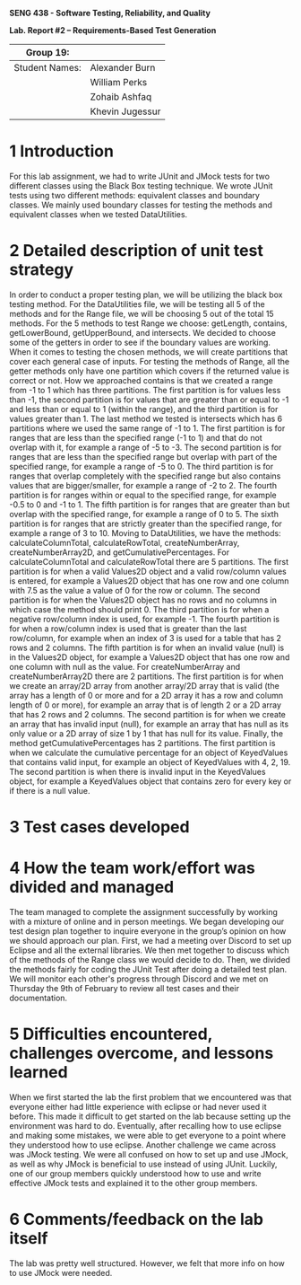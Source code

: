 **SENG 438 - Software Testing, Reliability, and Quality**

**Lab. Report \#2 – Requirements-Based Test Generation**

| Group 19:      |     |
| -------------- | --- |
| Student Names: |   Alexander Burn  |
|                |   William Perks  |
|                |   Zohaib Ashfaq  |
|                |   Khevin Jugessur |

# 1 Introduction

For this lab assignment, we had to write JUnit and JMock tests for two different classes using the Black Box testing technique.  We wrote JUnit tests using two different methods: equivalent classes and boundary classes.  We mainly used boundary classes for testing the methods and equivalent classes when we tested DataUtilities. 

# 2 Detailed description of unit test strategy

In order to conduct a proper testing plan, we will be utilizing the black box testing method. For the DataUtilities file, we will be testing all 5 of the methods and for the Range file, we will be choosing 5 out of the total 15 methods.  For the 5 methods to test Range we choose: getLength, contains, getLowerBound, getUpperBound, and intersects.  We decided to choose some of the getters in order to see if the boundary values are working.  When it comes to testing the chosen methods, we will create partitions that cover each general case of inputs.  For testing the methods of Range, all the getter methods only have one partition which covers if the returned value is correct or not.  How we approached contains is that we created a range from -1 to 1 which has three partitions.  The first partition is for values less than -1, the second partition is for values that are greater than or equal to -1 and less than or equal to 1 (within the range), and the third partition is for values greater than 1.  The last method we tested is intersects which has 6 partitions where we used the same range of -1 to 1.  The first partition is for ranges that are less than the specified range (-1 to 1) and that do not overlap with it, for example a range of -5 to -3.  The second partition is for ranges that are less than the specified range but overlap with part of the specified range, for example a range of -5 to 0. The third partition is for ranges that overlap completely with the specified range but also contains values that are bigger/smaller, for example a range of -2 to 2.  The fourth partition is for ranges within or equal to the specified range, for example -0.5 to 0 and -1 to 1.  The fifth partition is for ranges that are greater than but overlap with the specified range, for example a range of 0 to 5.  The sixth partition is for ranges that are strictly greater than the specified range, for example a range of 3 to 10.  Moving to DataUtilities, we have the methods: calculateColumnTotal, calculateRowTotal, createNumberArray, createNumberArray2D, and getCumulativePercentages.  For calculateColumnTotal and calculateRowTotal there are 5 partitions.  The first partition is for when a valid Values2D object and a valid row/column values is entered, for example a Values2D object that has one row and one column with 7.5 as the value a value of 0 for the row or column.  The second partition is for when the Values2D object has no rows and no columns in which case the method should print 0.  The third partition is for when a negative row/column index is used, for example -1.  The fourth partition is for when a row/column index is used that is greater than the last row/column, for example when an index of 3 is used for a table that has 2 rows and 2 columns.  The fifth partition is for when an invalid value (null) is in the Values2D object, for example a Values2D object that has one row and one column with null as the value.  For createNumberArray and createNumberArray2D there are 2 partitions.  The first partition is for when we create an array/2D array from another array/2D array that is valid (the array has a length of 0 or more and for a 2D array it has a row and column length of 0 or more), for example an array that is of length 2 or a 2D array that has 2 rows and 2 columns.  The second partition is for when we create an array that has invalid input (null), for example an array that has null as its only value or a 2D array of size 1 by 1 that has null for its value.  Finally, the method getCumulativePercentages has 2 partitions.  The first partition is when we calculate the cumulative percentage for an object of KeyedValues that contains valid input, for example an object of KeyedValues with 4, 2, 19.  The second partition is when there is invalid input in the KeyedValues object, for example a KeyedValues object that contains zero for every key or if there is a null value.


# 3 Test cases developed



# 4 How the team work/effort was divided and managed

The team managed to complete the assignment successfully by working with a mixture of online and in person meetings. We began developing our test design plan together to inquire everyone in the group’s opinion on how we should approach our plan. First, we had a meeting over Discord to set up Eclipse and all the external libraries. We then met together to discuss which of the methods of the Range class we would decide to do. Then, we divided the methods fairly for coding the JUnit Test after doing a detailed test plan. We will monitor each other's progress through Discord and we met on Thursday the 9th of February to review all test cases and their documentation. 

# 5 Difficulties encountered, challenges overcome, and lessons learned

When we first started the lab the first problem that we encountered was that everyone either had little experience with eclipse or had never used it before.  This made it difficult to get started on the lab because setting up the environment was hard to do.  Eventually, after recalling how to use eclipse and making some mistakes, we were able to get everyone to a point where they understood how to use eclipse.  Another challenge we came across was JMock testing.  We were all confused on how to set up and use JMock, as well as why JMock is beneficial to use instead of using JUnit.  Luckily, one of our group members quickly understood how to use and write effective JMock tests and explained it to the other group members.


# 6 Comments/feedback on the lab itself

The lab was pretty well structured. However, we felt that more info on how to use JMock were needed.
